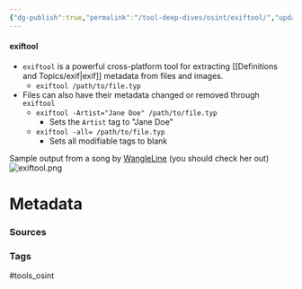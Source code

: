 ```yaml
---
{"dg-publish":true,"permalink":"/tool-deep-dives/osint/exiftool/","updated":"2025-06-30T16:26:11.318-07:00"}
---
```


#### exiftool
- `exiftool` is a powerful cross-platform tool for extracting [[Definitions and Topics/exif\|exif]] metadata from files and images.
	- `exiftool /path/to/file.typ`
- Files can also have their metadata changed or removed through `exiftool`
	- `exiftool -Artist="Jane Doe" /path/to/file.typ`
		- Sets the `Artist` tag to "Jane Doe"
	- `exiftool -all= /path/to/file.typ`
		- Sets all modifiable tags to blank

Sample output from a song by [WangleLine](https://wangleline.bandcamp.com/album/rabbits-journey) (you should check her out)
 ![exiftool.png](/img/user/Attachments/exiftool.png)


# Metadata

### Sources

### Tags
#tools_osint  